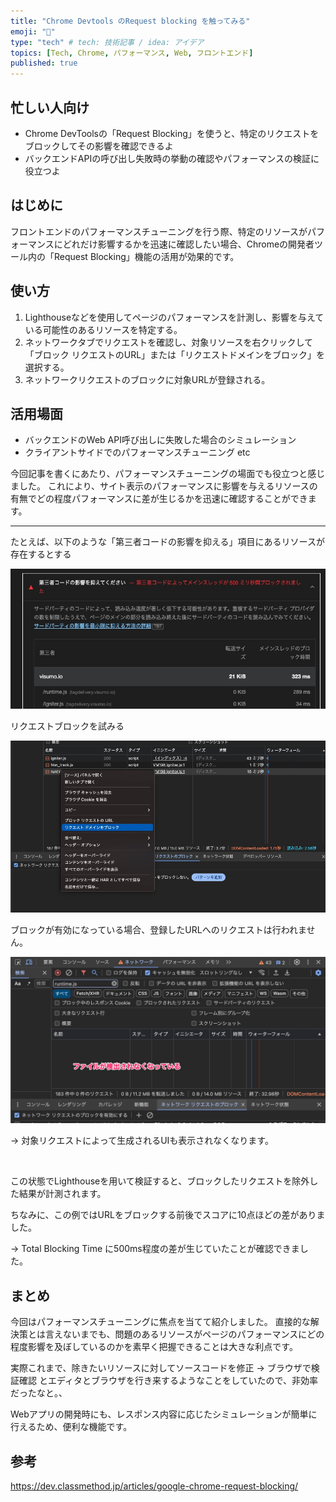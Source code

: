 ```yaml
---
title: "Chrome Devtools のRequest blocking を触ってみる"
emoji: "🤖"
type: "tech" # tech: 技術記事 / idea: アイデア
topics: [Tech, Chrome, パフォーマンス, Web, フロントエンド]
published: true
---
```


## 忙しい人向け

- Chrome DevToolsの「Request Blocking」を使うと、特定のリクエストをブロックしてその影響を確認できるよ
- バックエンドAPIの呼び出し失敗時の挙動の確認やパフォーマンスの検証に役立つよ

## はじめに

フロントエンドのパフォーマンスチューニングを行う際、特定のリソースがパフォーマンスにどれだけ影響するかを迅速に確認したい場合、Chromeの開発者ツール内の「Request Blocking」機能の活用が効果的です。

## 使い方

1. Lighthouseなどを使用してページのパフォーマンスを計測し、影響を与えている可能性のあるリソースを特定する。
2. ネットワークタブでリクエストを確認し、対象リソースを右クリックして「ブロック リクエストのURL」または「リクエストドメインをブロック」を選択する。
3. ネットワークリクエストのブロックに対象URLが登録される。

## 活用場面

- バックエンドのWeb API呼び出しに失敗した場合のシミュレーション
- クライアントサイドでのパフォーマンスチューニング
etc

今回記事を書くにあたり、パフォーマンスチューニングの場面でも役立つと感じました。
これにより、サイト表示のパフォーマンスに影響を与えるリソースの有無でどの程度パフォーマンスに差が生じるかを迅速に確認することができます。

---

たとえば、以下のような「第三者コードの影響を抑える」項目にあるリソースが存在するとする

![第三者コードの影響を抑えてください 結果](/images/240410.jpg)

リクエストブロックを試みる

![alt text](/images/240410_02.jpg)

ブロックが有効になっている場合、登録したURLへのリクエストは行われません。

![alt text](/images/sample_0410.jpg)

-> 対象リクエストによって生成されるUIも表示されなくなります。

<br>

この状態でLighthouseを用いて検証すると、ブロックしたリクエストを除外した結果が計測されます。

ちなみに、この例ではURLをブロックする前後でスコアに10点ほどの差がありました。

-> Total Blocking Time に500ms程度の差が生じていたことが確認できました。

## まとめ

今回はパフォーマンスチューニングに焦点を当てて紹介しました。
直接的な解決策とは言えないまでも、問題のあるリソースがページのパフォーマンスにどの程度影響を及ぼしているのかを素早く把握できることは大きな利点です。

実際これまで、除きたいリソースに対してソースコードを修正 -> ブラウザで検証確認 とエディタとブラウザを行き来するようなことをしていたので、非効率だったなと。、

Webアプリの開発時にも、レスポンス内容に応じたシミュレーションが簡単に行えるため、便利な機能です。

## 参考

<https://dev.classmethod.jp/articles/google-chrome-request-blocking/>
